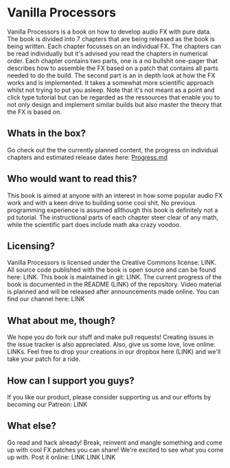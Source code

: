 # Vanilla Processors

Vanilla Processors is a book on how to develop audio FX with pure data. The book is divided into 7 chapters that are being released as the book is being written. Each chapter focusses on an individual FX. The chapters can be read individually but it's advised you read the chapters in numerical order. Each chapter contains two parts, one is a no bullshit one-pager that describes how to assemble the FX based on a patch that contains all parts needed to do the build. The second part is an in depth look at how the FX works and is implemented. It takes a somewhat more scientific approach whilst not trying to put you asleep. Note that it's not meant as a point and click type tutorial but can be regarded as the ressources that enable you to not only design and implement similar builds but also master the theory that the FX is based on.

## Whats in the box?
Go check out the the currently planned content, the progress on individual chapters and estimated release dates here: [Progress.md](vanilla-processors/Progress.md)

## Who would want to read this?
This book is aimed at anyone with an interest in how some popular audio FX work and with a keen drive to building some cool shit. No previous programming experience is assumed allthough this book is definitely not a pd tutorial. The instructional parts of each chapter steer clear of any math, while the scientific part does include math aka crazy voodoo.

## Licensing?
Vanilla Processors is licensed under the Creative Commons license: LINK. All source code published with the book is open source and can be found here: LINK. This book is maintained in git: LINK. The current progress of the book is documented in the README (LINK) of the repository. Video material is planned and will be released after announcements made online. You can find our channel here: LINK

## What about me, though?
We hope you do fork our stuff and make pull requests! Creating issues in the issue tracker is also appreciated. Also, give us some love, love online: LINKs. Feel free to drop your creations in our dropbox here (LINK) and we'll take your patch for a ride.

## How can I support you guys?
If you like our product, please consider supporting us and our efforts by becoming our Patreon: LINK

## What else?
Go read and hack already! Break, reinvent and mangle something and come up with cool FX patches you can share! We're excited to see what you come up with. Post it online: LINK LINK LINK
